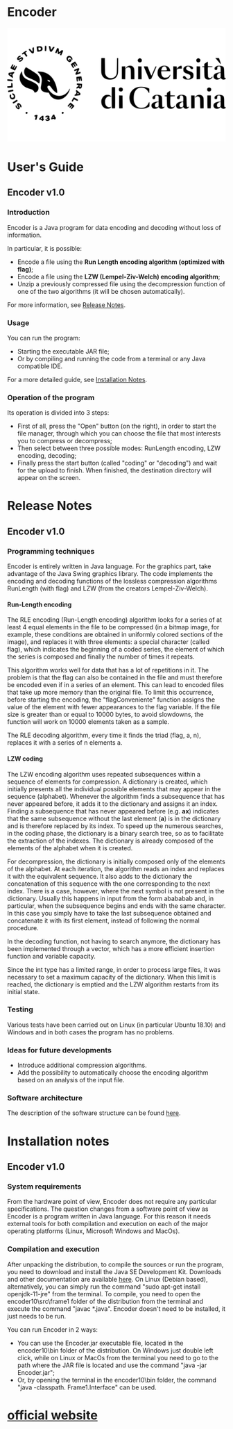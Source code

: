 # Encoder
![Image text](doc/html/icon/unictLogoExt.svg) 
# User's Guide
## Encoder v1.0
### Introduction
Encoder is a Java program for data encoding and decoding without loss of information. 

In particular, it is possible:

- Encode a file using the **Run Length encoding algorithm (optimized with flag)**;
- Encode a file using the **LZW (Lempel-Ziv-Welch) encoding algorithm**;
- Unzip a previously compressed file using the decompression function of one of the two algorithms (it will be chosen automatically).

For more information, see [Release Notes](#release-notes).

### Usage
You can run the program:

- Starting the executable JAR file;
- Or by compiling and running the code from a terminal or any Java compatible IDE.

For a more detailed guide, see [Installation Notes](#installation-notes).

### Operation of the program
Its operation is divided into 3 steps:

- First of all, press the "Open" button (on the right), in order to start the file manager, through which you can choose the file that most interests you to compress or decompress;
- Then select between three possible modes: RunLength encoding, LZW encoding, decoding;
- Finally press the start button (called "coding" or "decoding") and wait for the upload to finish. When finished, the destination directory will appear on the screen.

# Release Notes
## Encoder v1.0
### Programming techniques
Encoder is entirely written in Java language. For the graphics part, take advantage of the Java Swing graphics library. The code implements the encoding and decoding functions of the lossless compression algorithms RunLength (with flag) and LZW (from the creators Lempel-Ziv-Welch).

#### Run-Length encoding
The RLE encoding (Run-Length encoding) algorithm looks for a series of at least 4 equal elements in the file to be compressed (in a bitmap image, for example, these conditions are obtained in uniformly colored sections of the image), and replaces it with three elements: a special character (called flag), which indicates the beginning of a coded series, the element of which the series is composed and finally the number of times it repeats.

This algorithm works well for data that has a lot of repetitions in it. The problem is that the flag can also be contained in the file and must therefore be encoded even if in a series of an element. This can lead to encoded files that take up more memory than the original file. To limit this occurrence, before starting the encoding, the "flagConveniente" function assigns the value of the element with fewer appearances to the flag variable. If the file size is greater than or equal to 10000 bytes, to avoid slowdowns, the function will work on 10000 elements taken as a sample.

The RLE decoding algorithm, every time it finds the triad (flag, a, n), replaces it with a series of n elements a.

#### LZW coding
The LZW encoding algorithm uses repeated subsequences within a sequence of elements for compression. A dictionary is created, which initially presents all the individual possible elements that may appear in the sequence (alphabet). Whenever the algorithm finds a subsequence that has never appeared before, it adds it to the dictionary and assigns it an index. Finding a subsequence that has never appeared before (e.g. **ax**) indicates that the same subsequence without the last element (**a**) is in the dictionary and is therefore replaced by its index. To speed up the numerous searches, in the coding phase, the dictionary is a binary search tree, so as to facilitate the extraction of the indexes. The dictionary is already composed of the elements of the alphabet when it is created.

For decompression, the dictionary is initially composed only of the elements of the alphabet. At each iteration, the algorithm reads an index and replaces it with the equivalent sequence. It also adds to the dictionary the concatenation of this sequence with the one corresponding to the next index. There is a case, however, where the next symbol is not present in the dictionary. Usually this happens in input from the form abababab and, in particular, when the subsequence begins and ends with the same character. In this case you simply have to take the last subsequence obtained and concatenate it with its first element, instead of following the normal procedure.

In the decoding function, not having to search anymore, the dictionary has been implemented through a vector, which has a more efficient insertion function and variable capacity.

Since the int type has a limited range, in order to process large files, it was necessary to set a maximum capacity of the dictionary. When this limit is reached, the dictionary is emptied and the LZW algorithm restarts from its initial state.

### Testing
Various tests have been carried out on Linux (in particular Ubuntu 18.10) and Windows and in both cases the program has no problems.

### Ideas for future developments
- Introduce additional compression algorithms.
- Add the possibility to automatically choose the encoding algorithm based on an analysis of the input file.

### Software architecture
The description of the software structure can be found [here](https://www.dmi.unict.it/archelab/projects/encoder/doc/NaturalDocs/ND%20Config/index.html).

# Installation notes
## Encoder v1.0
### System requirements
From the hardware point of view, Encoder does not require any particular specifications. The question changes from a software point of view as Encoder is a program written in Java language. For this reason it needs external tools for both compilation and execution on each of the major operating platforms (Linux, Microsoft Windows and MacOs).

### Compilation and execution
After unpacking the distribution, to compile the sources or run the program, you need to download and install the Java SE Development Kit. Downloads and other documentation are available [here](https://www.oracle.com/technetwork/java/javase/downloads/jdk11-downloads-5066655.html). On Linux (Debian based), alternatively, you can simply run the command "sudo apt-get install openjdk-11-jre" from the terminal. To compile, you need to open the encoder10\src\frame1 folder of the distribution from the terminal and execute the command "javac \*.java". Encoder doesn't need to be installed, it just needs to be run. 

You can run Encoder in 2 ways:

- You can use the Encoder.jar executable file, located in the encoder10\bin folder of the distribution. On Windows just double left click, while on Linux or MacOs from the terminal you need to go to the path where the JAR file is located and use the command "java -jar Encoder.jar";
- Or, by opening the terminal in the encoder10\bin folder, the command "java -classpath. Frame1.Interface" can be used.

# [official website](https://www.dmi.unict.it/archelab/projects/encoder/index-en.html)
